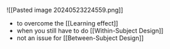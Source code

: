 ![[Pasted image 20240523224559.png]]
- to overcome the [[Learning effect]]
- when you still have to do [[Within-Subject Design]]
- not an issue for [[Between-Subject Design]]